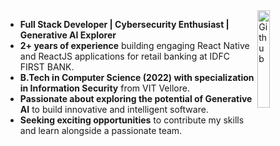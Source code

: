 <img width="20%" align="right" alt="Github" src="https://github.githubassets.com/images/mona-loading-default.gif" />


- **Full Stack Developer | Cybersecurity Enthusiast | Generative AI Explorer** 
- **2+ years of experience** building engaging React Native and ReactJS applications for retail banking at IDFC FIRST BANK.
- **B.Tech in Computer Science (2022) with specialization in Information Security** from VIT Vellore. 
- **Passionate about exploring the potential of Generative AI** to build innovative and intelligent software. 
- **Seeking exciting opportunities** to contribute my skills and learn alongside a passionate team. 
